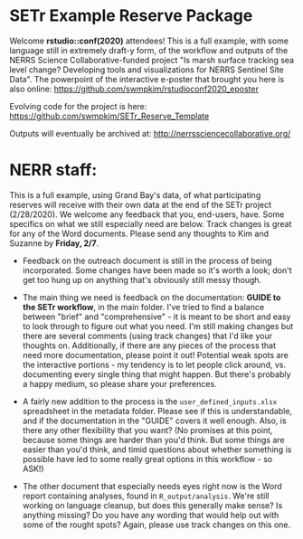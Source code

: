 # SETr Example Reserve Package  

Welcome **rstudio::conf(2020)** attendees! This is a full example, with some language still in extremely draft-y form, of the workflow and outputs of the NERRS Science Collaborative-funded project "Is marsh surface tracking sea level change? Developing tools and visualizations for NERRS Sentinel Site Data". The powerpoint of the interactive e-poster that brought you here is also online: https://github.com/swmpkim/rstudioconf2020_eposter  

Evolving code for the project is here:
https://github.com/swmpkim/SETr_Reserve_Template

Outputs will eventually be archived at:
http://nerrssciencecollaborative.org/


# NERR staff:  

This is a full example, using Grand Bay's data, of what participating reserves will receive with their own data at the end of the SETr project (2/28/2020). We welcome any feedback that you, end-users, have. Some specifics on what we still especially need are below. Track changes is great for any of the Word documents. Please send any thoughts to Kim and Suzanne by **Friday, 2/7**.   

+  Feedback on the outreach document is still in the process of being incorporated. Some changes have been made so it's worth a look; don't get too hung up on anything that's obviously still messy though.   

+  The main thing we need is feedback on the documentation: **GUIDE to the SETr workflow**, in the main folder. I've tried to find a balance between "brief" and "comprehensive" - it is meant to be short and easy to look through to figure out what you need. I'm still making changes but there are several comments (using track changes) that I'd like your thoughts on. Additionally, if there are any pieces of the process that need more documentation, please point it out! Potential weak spots are the interactive portions - my tendency is to let people click around, vs. documenting every single thing that might happen. But there's probably a happy medium, so please share your preferences.    

+  A fairly new addition to the process is the `user_defined_inputs.xlsx` spreadsheet in the metadata folder. Please see if this is understandable, and if the documentation in the "GUIDE" covers it well enough. Also, is there any other flexibility that you want? (No promises at this point, because some things are harder than you'd think. But some things are easier than you'd think, and timid questions about whether something is possible have led to some really great options in this workflow - so ASK!)    

+  The other document that especially needs eyes right now is the Word report containing analyses, found in `R_output/analysis`. We're still working on language cleanup, but does this generally make sense? Is anything missing? Do you have any wording that would help out with some of the rought spots? Again, please use track changes on this one.  
